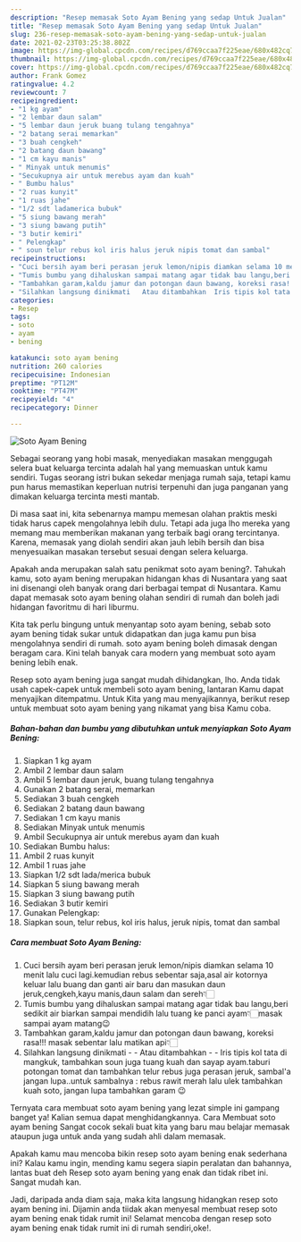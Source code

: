 ```yaml
---
description: "Resep memasak Soto Ayam Bening yang sedap Untuk Jualan"
title: "Resep memasak Soto Ayam Bening yang sedap Untuk Jualan"
slug: 236-resep-memasak-soto-ayam-bening-yang-sedap-untuk-jualan
date: 2021-02-23T03:25:38.802Z
image: https://img-global.cpcdn.com/recipes/d769ccaa7f225eae/680x482cq70/soto-ayam-bening-foto-resep-utama.jpg
thumbnail: https://img-global.cpcdn.com/recipes/d769ccaa7f225eae/680x482cq70/soto-ayam-bening-foto-resep-utama.jpg
cover: https://img-global.cpcdn.com/recipes/d769ccaa7f225eae/680x482cq70/soto-ayam-bening-foto-resep-utama.jpg
author: Frank Gomez
ratingvalue: 4.2
reviewcount: 7
recipeingredient:
- "1 kg ayam"
- "2 lembar daun salam"
- "5 lembar daun jeruk buang tulang tengahnya"
- "2 batang serai memarkan"
- "3 buah cengkeh"
- "2 batang daun bawang"
- "1 cm kayu manis"
- " Minyak untuk menumis"
- "Secukupnya air untuk merebus ayam dan kuah"
- " Bumbu halus"
- "2 ruas kunyit"
- "1 ruas jahe"
- "1/2 sdt ladamerica bubuk"
- "5 siung bawang merah"
- "3 siung bawang putih"
- "3 butir kemiri"
- " Pelengkap"
- " soun telur rebus kol iris halus jeruk nipis tomat dan sambal"
recipeinstructions:
- "Cuci bersih ayam beri perasan jeruk lemon/nipis diamkan selama 10 menit lalu cuci lagi.kemudian rebus sebentar saja,asal air kotornya keluar lalu buang dan ganti air baru dan masukan daun jeruk,cengkeh,kayu manis,daun salam dan sereh👇🏻"
- "Tumis bumbu yang dihaluskan sampai matang agar tidak bau langu,beri sedikit air biarkan sampai mendidih lalu tuang ke panci ayam👇🏻masak sampai ayam matang😉"
- "Tambahkan garam,kaldu jamur dan potongan daun bawang, koreksi rasa!!! masak sebentar lalu matikan api👇🏻"
- "Silahkan langsung dinikmati   Atau ditambahkan  Iris tipis kol tata di mangkuk, tambahkan soun juga tuang kuah dan sayap ayam.taburi potongan tomat dan tambahkan telur rebus juga perasan jeruk, sambal&#39;a jangan lupa..untuk sambalnya : rebus rawit merah lalu ulek tambahkan kuah soto, jangan lupa tambahkan garam 😉"
categories:
- Resep
tags:
- soto
- ayam
- bening

katakunci: soto ayam bening 
nutrition: 260 calories
recipecuisine: Indonesian
preptime: "PT12M"
cooktime: "PT47M"
recipeyield: "4"
recipecategory: Dinner

---
```



![Soto Ayam Bening](https://img-global.cpcdn.com/recipes/d769ccaa7f225eae/680x482cq70/soto-ayam-bening-foto-resep-utama.jpg)

Sebagai seorang yang hobi masak, menyediakan masakan menggugah selera buat keluarga tercinta adalah hal yang memuaskan untuk kamu sendiri. Tugas seorang istri bukan sekedar menjaga rumah saja, tetapi kamu pun harus memastikan keperluan nutrisi terpenuhi dan juga panganan yang dimakan keluarga tercinta mesti mantab.

Di masa  saat ini, kita sebenarnya mampu memesan olahan praktis meski tidak harus capek mengolahnya lebih dulu. Tetapi ada juga lho mereka yang memang mau memberikan makanan yang terbaik bagi orang tercintanya. Karena, memasak yang diolah sendiri akan jauh lebih bersih dan bisa menyesuaikan masakan tersebut sesuai dengan selera keluarga. 



Apakah anda merupakan salah satu penikmat soto ayam bening?. Tahukah kamu, soto ayam bening merupakan hidangan khas di Nusantara yang saat ini disenangi oleh banyak orang dari berbagai tempat di Nusantara. Kamu dapat memasak soto ayam bening olahan sendiri di rumah dan boleh jadi hidangan favoritmu di hari liburmu.

Kita tak perlu bingung untuk menyantap soto ayam bening, sebab soto ayam bening tidak sukar untuk didapatkan dan juga kamu pun bisa mengolahnya sendiri di rumah. soto ayam bening boleh dimasak dengan beragam cara. Kini telah banyak cara modern yang membuat soto ayam bening lebih enak.

Resep soto ayam bening juga sangat mudah dihidangkan, lho. Anda tidak usah capek-capek untuk membeli soto ayam bening, lantaran Kamu dapat menyajikan ditempatmu. Untuk Kita yang mau menyajikannya, berikut resep untuk membuat soto ayam bening yang nikamat yang bisa Kamu coba.

<!--inarticleads1-->

##### Bahan-bahan dan bumbu yang dibutuhkan untuk menyiapkan Soto Ayam Bening:

1. Siapkan 1 kg ayam
1. Ambil 2 lembar daun salam
1. Ambil 5 lembar daun jeruk, buang tulang tengahnya
1. Gunakan 2 batang serai, memarkan
1. Sediakan 3 buah cengkeh
1. Sediakan 2 batang daun bawang
1. Sediakan 1 cm kayu manis
1. Sediakan  Minyak untuk menumis
1. Ambil Secukupnya air untuk merebus ayam dan kuah
1. Sediakan  Bumbu halus:
1. Ambil 2 ruas kunyit
1. Ambil 1 ruas jahe
1. Siapkan 1/2 sdt lada/merica bubuk
1. Siapkan 5 siung bawang merah
1. Siapkan 3 siung bawang putih
1. Sediakan 3 butir kemiri
1. Gunakan  Pelengkap:
1. Siapkan  soun, telur rebus, kol iris halus, jeruk nipis, tomat dan sambal




<!--inarticleads2-->

##### Cara membuat Soto Ayam Bening:

1. Cuci bersih ayam beri perasan jeruk lemon/nipis diamkan selama 10 menit lalu cuci lagi.kemudian rebus sebentar saja,asal air kotornya keluar lalu buang dan ganti air baru dan masukan daun jeruk,cengkeh,kayu manis,daun salam dan sereh👇🏻
1. Tumis bumbu yang dihaluskan sampai matang agar tidak bau langu,beri sedikit air biarkan sampai mendidih lalu tuang ke panci ayam👇🏻masak sampai ayam matang😉
1. Tambahkan garam,kaldu jamur dan potongan daun bawang, koreksi rasa!!! masak sebentar lalu matikan api👇🏻
1. Silahkan langsung dinikmati  -  - Atau ditambahkan -  - Iris tipis kol tata di mangkuk, tambahkan soun juga tuang kuah dan sayap ayam.taburi potongan tomat dan tambahkan telur rebus juga perasan jeruk, sambal&#39;a jangan lupa..untuk sambalnya : rebus rawit merah lalu ulek tambahkan kuah soto, jangan lupa tambahkan garam 😉




Ternyata cara membuat soto ayam bening yang lezat simple ini gampang banget ya! Kalian semua dapat menghidangkannya. Cara Membuat soto ayam bening Sangat cocok sekali buat kita yang baru mau belajar memasak ataupun juga untuk anda yang sudah ahli dalam memasak.

Apakah kamu mau mencoba bikin resep soto ayam bening enak sederhana ini? Kalau kamu ingin, mending kamu segera siapin peralatan dan bahannya, lantas buat deh Resep soto ayam bening yang enak dan tidak ribet ini. Sangat mudah kan. 

Jadi, daripada anda diam saja, maka kita langsung hidangkan resep soto ayam bening ini. Dijamin anda tiidak akan menyesal membuat resep soto ayam bening enak tidak rumit ini! Selamat mencoba dengan resep soto ayam bening enak tidak rumit ini di rumah sendiri,oke!.

